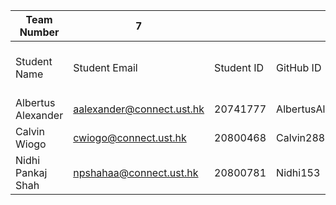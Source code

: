 
| Team Number                 | 7                         |                     |                       |                            |                             |
|-----------------------------|---------------------------|---------------------|-----------------------|----------------------------|-----------------------------|
|      Student Name           |      Student Email        |      Student ID     |      GitHub ID        |      Function Assigned     |      Is Team Leader (Y)     |
|      Albertus Alexander     | aalexander@connect.ust.hk |      20741777       |      AlbertusAlex     |      A                     |                             |
|      Calvin Wiogo           | cwiogo@connect.ust.hk     |      20800468       |      Calvin288        |      B                     |                             |
|      Nidhi Pankaj Shah      | npshahaa@connect.ust.hk     |      20800781       |      Nidhi153         |      C                     |      Y                      |
